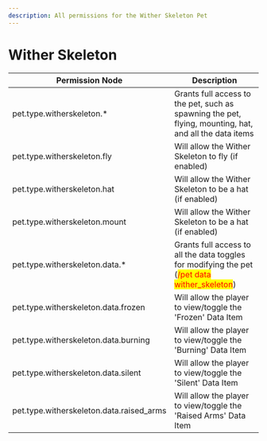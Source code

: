```yaml
---
description: All permissions for the Wither Skeleton Pet
---
```


# Wither Skeleton
| Permission Node | Description |
| - | - |
| pet.type.witherskeleton.* | Grants full access to the pet, such as spawning the pet, flying, mounting, hat, and all the data items |
| pet.type.witherskeleton.fly | Will allow the Wither Skeleton to fly (if enabled) |
| pet.type.witherskeleton.hat | Will allow the Wither Skeleton to be a hat (if enabled) |
| pet.type.witherskeleton.mount | Will allow the Wither Skeleton to be a hat (if enabled) |
| pet.type.witherskeleton.data.* | Grants full access to all the data toggles for modifying the pet (<mark style="color:red;">/pet data wither_skeleton</mark>) |
| pet.type.witherskeleton.data.frozen | Will allow the player to view/toggle the 'Frozen' Data Item |
| pet.type.witherskeleton.data.burning | Will allow the player to view/toggle the 'Burning' Data Item |
| pet.type.witherskeleton.data.silent | Will allow the player to view/toggle the 'Silent' Data Item |
| pet.type.witherskeleton.data.raised_arms | Will allow the player to view/toggle the 'Raised Arms' Data Item |

